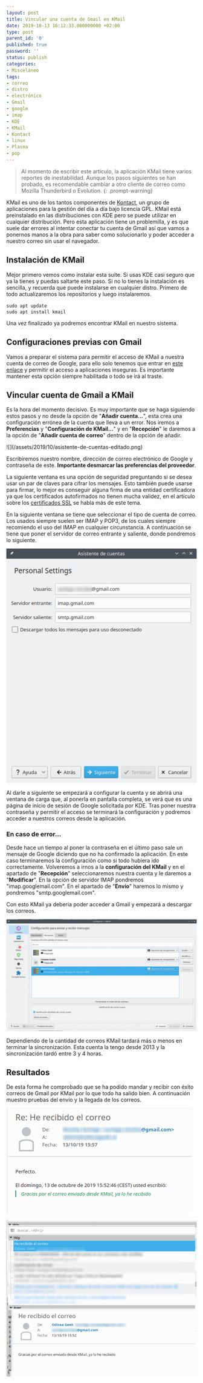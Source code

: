 ```yaml
---
layout: post
title: Vincular una cuenta de Gmail en KMail
date: 2019-10-13 16:12:33.000000000 +02:00
type: post
parent_id: '0'
published: true
password: ''
status: publish
categories:
- Misceláneo
tags:
- correo
- distro
- electrónico
- Gmail
- google
- imap
- KDE
- KMail
- Kontact
- linux
- Plasma
- pop
---
```

> Al momento de escribir este artículo, la aplicación KMail tiene varios reportes de inestabilidad. Aunque los pasos siguientes se han probado, es recomendable cambiar a otro cliente de correo como Mozilla Thunderbird o Evolution.
{: .prompt-warning}

KMail es uno de los tantos componentes de <a aria-label="Kontact (opens in a new tab)" href="https://kontact.kde.org" target="_blank">Kontact</a>, un grupo de aplicaciones para la gestión del día a día bajo licencia GPL. KMail está preinstalado en las distribuciones con KDE pero se puede utilizar en cualquier distribución. Pero esta aplicación tiene un problemilla, y es que suele dar errores al intentar conectar tu cuenta de Gmail así que vamos a ponernos manos a la obra para saber como solucionarlo y poder acceder a nuestro correo sin usar el navegador.

## Instalación de KMail

Mejor primero vemos como instalar esta suite. Si usas KDE casi seguro que ya la tienes y puedas saltarte este paso. Si no lo tienes la instalación es sencilla, y recuerda que puede instalarse en cualquier distro. Primero de todo actualizaremos los repositorios y luego instalaremos.

```terminal
sudo apt update
sudo apt install kmail
```

Una vez finalizado ya podremos encontrar KMail en nuestro sistema.

## Configuraciones previas con Gmail

Vamos a preparar el sistema para permitir el acceso de KMail a nuestra cuenta de correo de Google, para ello solo tenemos que entrar en <a href="https://myaccount.google.com/lesssecureapps" target="_blank">este enlace</a> y permitir el acceso a aplicaciones inseguras. Es importante mantener esta opción siempre habilitada o todo se irá al traste.

## Vincular cuenta de Gmail a KMail

Es la hora del momento decisivo. Es muy importante que se haga siguiendo estos pasos y no desde la opción de "<strong>Añadir cuenta...</strong>", esta crea una configuración errónea de la cuenta que lleva a un error. Nos iremos a <strong>Preferencias</strong> y "<strong>Configuración de KMail...</strong>" y en "<strong>Recepción</strong>" le daremos a la opción de "<strong>Añadir cuenta de correo</strong>" dentro de la opción de añadir.

<div class="wp-block-image">
![](/assets/2019/10/asistente-de-cuentas-editado.png)

Escribiremos nuestro nombre, dirección de correo electrónico de Google y contraseña de este. <strong>Importante desmarcar las preferencias del proveedor</strong>.

La siguiente ventana es una opción de seguridad preguntando si se desea usar un par de claves para cifrar los mensajes. Esto también puede usarse para firmar, lo mejor es conseguir alguna firma de una entidad certificadora ya que los certificados autofirmados no tienen mucha validez, en el artículo sobre los <a href="https://odiseageek.es/que-es-el-certificado-ssl/">certificados SSL</a> se habla más de este tema.

En la siguiente ventana se tiene que seleccionar el tipo de cuenta de correo. Los usados siempre suelen ser IMAP y POP3, de los cuales siempre recomiendo el uso del IMAP en cualquier circunstancia. A continuación se tiene que poner el servidor de correo entrante y saliente, donde pondremos lo siguiente.

![](/assets/2019/10/servidores-corre-gmail-kmail.png)

Al darle a siguiente se empezará a configurar la cuenta y se abrirá una ventana de carga que, al ponerla en pantalla completa, se verá que es una página de inicio de sesión de Google solicitada por KDE. Tras poner nuestra contraseña y permitir el acceso se terminará la configuración y podremos acceder a nuestros correos desde la aplicación.

### En caso de error...

Desde hace un tiempo al poner la contraseña en el último paso sale un mensaje de Google diciendo que no ha confirmado la aplicación. En este caso terminaremos la configuración como si todo hubiera ido correctamente. Volveremos a irnos a la <strong>configuración del KMail</strong> y en el apartado de "<strong>Recepción</strong>" seleccionaremos nuestra cuenta y le daremos a "<strong>Modificar</strong>". En la opción de servidor IMAP pondremos "imap.googlemail.com". En el apartado de "<strong>Envío</strong>" haremos lo mismo y pondremos "smtp.googlemail.com".

Con esto KMail ya debería poder acceder a Gmail y empezará a descargar los correos.

![](/assets/2019/10/sincronizacion-kmail-1024x599.png)
<figcaption>Dependiendo de la cantidad de correos KMail tardará más o menos en terminar la sincronización. Esta cuenta la tengo desde 2013 y la sincronización tardó entre 3 y 4 horas.</figcaption>

## Resultados

De esta forma he comprobado que se ha podido mandar y recibir con éxito correos de Gmail por KMail por lo que todo ha salido bien. A continuación muestro pruebas del envío y la llegada de los correos.

![](/assets/2019/10/correo-admin.png)

![](/assets/2019/10/correo-personal.png)
